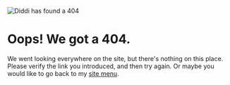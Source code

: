 ![Diddi has found a 404](https://DiddiLeija.github.io/Diddi-404.png)

# Oops! We got a 404.

We went looking everywhere on the site, but there's nothing on this place. 
Please verify the link you introduced, and then try again. Or maybe you would like to go back
to my [site menu](https://diddileija.github.io).
